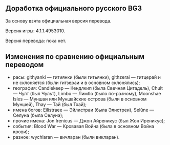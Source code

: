 Доработка официального русского BG3
-----------------------------------

За основу взята официальная версия перевода.

Версия игры: 4.1.1.4953010.

Версия перевода: пока нет.

Изменения по сравнению официальным переводом
--------------------------------------------
* расы: githyanki — гитиянки (были гитьянки), githzerai — гитцерай и не склоняется (были гитзераи и в основном склонялись);
* география: Candlekeep — Кендлкип (была Свечная Цитадель), Chult — Чулт (был Чульт), Limbo — Лимбо (было по-разному), Moonshae Isles — Муншаи или Муншайские острова (были в основном Муншей), Thay — Тай (был Тхай);
* имена богов: Eilistraee — Эйлистраи (была Элистреи), Selûne — Селуна (была Селунэ);
* прочие имена: Jon Irenicus — Джон Айреникус (был Жон Иреникус);
* события: Blood War — Кровавая Война (была в основном Война крови);
* разное: wychlaran — вичларан (были викларан).
